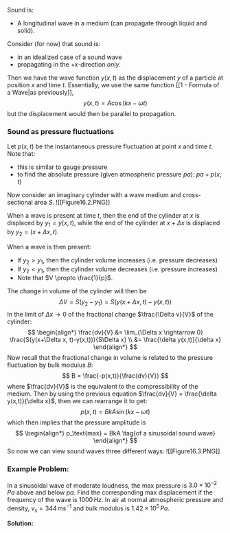 Sound is:
- A longitudinal wave in a medium (can propagate through liquid and solid).

Consider (for now) that sound is:
- in an idealized case of a sound wave
- propagating in the +x-direction *only*.

Then we have the wave function $y(x,t)$ as the displacement $y$ of a particle at position $x$ and time $t$. Essentially, we use the same function [[1 - Formula of a Wave|as previously]],
$$
y(x,t) = A\cos(kx - \omega t)
$$
but the displacement would then be parallel to propagation.

### Sound as pressure fluctuations
Let $p(x,t)$ be the instantaneous pressure fluctuation at point $x$ and time $t$. Note that:
- this is similar to gauge pressure
- to find the absolute pressure (given atmospheric pressure $pa$): $pa + p(x,t)$

Now consider an imaginary cylinder with a wave medium and cross-sectional area $S$.
![[Figure16.2.PNG]]

When a wave is present at time $t$, then the end of the cylinder at $x$ is displaced by $y_1 = y(x,t)$, while the end of the cylinder at $x+ \Delta x$ is displaced by $y_2 = (x + \Delta x, t)$.

When a wave is then present:
- If $y_2 > y_1$, then the cylinder volume increases (i.e. pressure decreases)
- If $y_2 < y_1$, then the cylinder volume decreases (i.e. pressure increases)
- Note that $V \propto \frac{1}{p}$.

The change in volume of the cylinder will then be
$$
\Delta V = S(y_2 - y_1) = S(y(x+\Delta x, t)-y(x,t))
$$
In the limit of $\Delta x \rightarrow 0$ of the fractional change $\frac{\Delta v}{V}$ of the cylinder:
$$
\begin{align*}
\frac{dv}{V} &= \lim_{\Delta x \rightarrow 0} \frac{S(y(x+\Delta x, t)-y(x,t))}{S\Delta x} \\
&= \frac{\delta y(x,t)}{\delta x}
\end{align*}
$$
Now recall that the fractional change in volume is related to the pressure fluctuation by bulk modulus $B$:
$$
B = \frac{-p(x,t)}{\frac{dv}{V}}
$$
where $\frac{dv}{V}$ is the equivalent to the compressibility of the medium. Then by using the previous equation $\frac{dv}{V} = \frac{\delta y(x,t)}{\delta x}$, then we can rearrange it to get:
$$
p(x,t) = BkA\sin(kx-\omega t)
$$
which then implies that the pressure amplitude is
$$
\begin{align*}
p_\text{max} = BkA \tag{of a sinusoidal sound wave}
\end{align*}
$$
So now we can view sound waves three different ways:
![[Figure16.3.PNG]]


### Example Problem:
In a sinusoidal wave of moderate loudness, the max pressure is $3.0 \times 10^{-2}\,Pa$ above and below $pa$. Find the corresponding max displacement if the frequency of the wave is $1000\,Hz$. In air at normal atmospheric pressure and density, $v_s = 344\,ms^{-1}$ and bulk modulus is $1.42 \times 10^5\,Pa$.

**Solution:**


